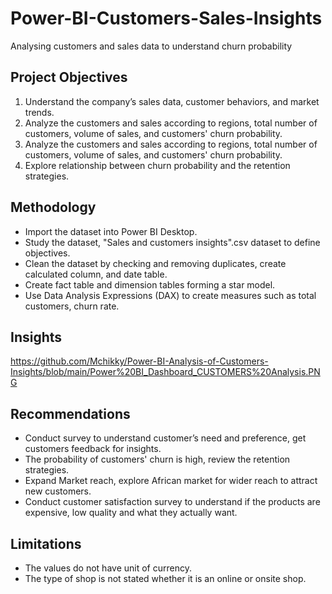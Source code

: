 # Power-BI-Customers-Sales-Insights
Analysing customers and sales data to understand churn probability 
## Project Objectives
1. Understand the company’s sales data, customer behaviors, and market trends.
2. Analyze the customers and sales according to  regions, total number of customers, volume of sales, and customers' churn probability.
3. Analyze the customers and sales according to  regions, total number of customers, volume of sales, and customers' churn probability.
4. Explore relationship between churn probability and the retention strategies. 
## Methodology
- Import the dataset into Power BI Desktop. 
- Study the dataset, "Sales and customers insights".csv dataset to define objectives.
- Clean the dataset by checking and removing duplicates, create calculated column, and date table. 
- Create fact table and dimension tables forming a star model. 
- Use Data Analysis Expressions (DAX) to create measures such as total customers, churn rate.
## Insights
https://github.com/Mchikky/Power-BI-Analysis-of-Customers-Insights/blob/main/Power%20BI_Dashboard_CUSTOMERS%20Analysis.PNG

## Recommendations
- Conduct survey to understand customer’s need and preference, get customers feedback for insights. 
- The probability of customers' churn is high, review the retention strategies.  
- Expand Market reach, explore African market for wider reach to attract new customers.
- Conduct customer satisfaction survey to understand if the products are expensive, low quality and what they actually want.
## Limitations
- The values do not have unit of currency. 
- The type of shop is not stated whether it is an online or onsite shop.






